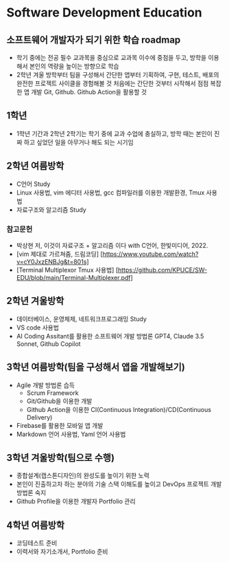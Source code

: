 # Software Development Education 


## 소프트웨어 개발자가 되기 위한 학습 roadmap
 * 학기 중에는 전공 필수 교과목을 중심으로 교과목 이수에 중점을 두고, 방학을 이용해서 본인의 역량을 높이는 방향으로 학습
 * 2학년 겨울 방학부터 팀을 구성해서 간단한 앱부터 기획하여, 구현, 테스트, 배포의 완전한 프로젝트 사이클을 경험해볼 것
   처음에는 간단한 것부터 시작해서 점점 복잡한 앱 개발
   Git, Github. Github Action을 활용할 것

## 1학년
  * 1학년 기간과 2학년 2학기는 학기 중에 교과 수업에 충실하고, 방학 때는 본인이 진짜 하고 싶었던 일을 아무거나 해도 되는 시기임
    
## 2학년 여름방학
  * C언어 Study
  * Linux 사용법, vim 에디터 사용법, gcc 컴파일러를 이용한 개발환경, Tmux 사용법
  * 자료구조와 알고리즘 Study

### 참고문헌
 * 박상현 저, 이것이 자료구조 + 알고리즘 이다 with C언어, 한빛미디어, 2022.
 * [vim 제대로 가르쳐줌, 드림코딩] [https://www.youtube.com/watch?v=cY0JxzENBJg&t=801s]
 * [Terminal Multiplexor Tmux 사용법] [https://github.com/KPUCE/SW-EDU/blob/main/Terminal-Multiplexer.pdf]

## 2학년 겨울방학
  * 데이터베이스, 운영체제, 네트워크프로그래밍 Study
  * VS code 사용법
  * AI Coding Assitant를 활용한 소프트웨어 개발 방법론
    GPT4, Claude 3.5 Sonnet, Github Copilot

## 3학년 여름방학(팀을 구성해서 앱을 개발해보기)
  * Agile 개발 방법론 습득
    * Scrum Framework
    * Git/Github을 이용한 개발
    * Github Action을 이용한 CI(Continuous Integration)/CD(Continuous Delivery)
  * Firebase를 활용한 모바일 앱 개발
  * Markdown 언어 사용법, Yaml 언어 사용법

## 3학년 겨울방학(팀으로 수행)
  * 종합설계(캡스톤디자인)의 완성도를 높이기 위한 노력
  * 본인이 진출하고자 하는 분야의 기술 스택 이해도를 높이고 DevOps 프로젝트 개발 방법론 숙지
  * Github Profile을 이용한 개발자 Portfolio 관리

## 4학년 여름방학
 * 코딩테스트 준비
 * 이력서와 자기소개서, Portfolio 준비

